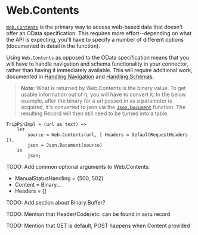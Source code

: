 # Web.Contents
[`Web.Contents`](https://msdn.microsoft.com/library/mt260892.aspx) is the primary way to access web-based data that doesn't offer an OData specification. This requires more effort--depending on what the API is expecting, you'll have to specify a number of different options (documented in detail in the function).

Using `Web.Contents` as opposed to the OData specification means that you will have to handle navigation and schema functionality in your connector, rather than having it immediately available. This will require additional work, documented in [Handling Navigation]() and [Handling Schemas]().

>**Note:** What is returned by Web.Contents is the binary value. To get usable information out of it, you will have to convert it. In the below example, after the binary for a url passed in as a parameter is acquired, it's converted to json via the [`Json.Document`](https://msdn.microsoft.com/en-us/query-bi/m/json-document) function. The resulting Record will then still need to be turned into a table.
```
TripPinImpl = (url as text) =>
    let
        source = Web.Contents(url, [ Headers = DefaultRequestHeaders ]),
        json = Json.Document(source)
    in
        json;
```

TODO: Add common optional arguments to Web.Contents:
 - ManualStatusHandling = {500, 502}
 - Content = Binary...
 - Headers = []

TODO: Add section about Binary.Buffer?

TODO: Mention that Header/Code/etc. can be found in `meta` record

TODO: Mention that GET is default, POST happens when Content provided